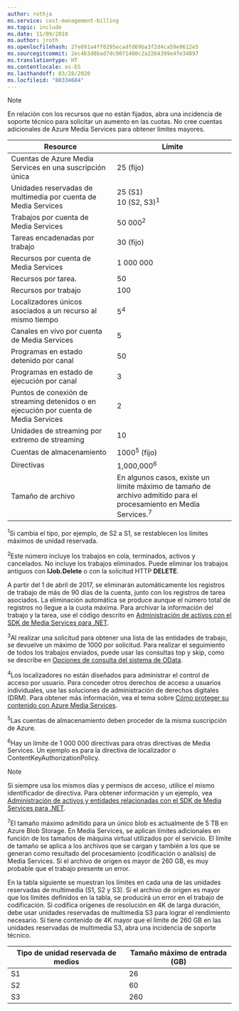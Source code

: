 ```yaml
---
author: rothja
ms.service: cost-management-billing
ms.topic: include
ms.date: 11/09/2018
ms.author: jroth
ms.openlocfilehash: 2fe091a4ff0295ecadfd69ba3f2d4ca59e9612e5
ms.sourcegitcommit: 2ec4b3d0bad7dc0071400c2a2264399e4fe34897
ms.translationtype: HT
ms.contentlocale: es-ES
ms.lasthandoff: 03/28/2020
ms.locfileid: "80334684"
---
```

>[!NOTE]
>En relación con los recursos que no están fijados, abra una incidencia de soporte técnico para solicitar un aumento en las cuotas. No cree cuentas adicionales de Azure Media Services para obtener límites mayores.

| Resource | Límite | 
| --- | --- | 
| Cuentas de Azure Media Services en una suscripción única | 25 (fijo) |
| Unidades reservadas de multimedia por cuenta de Media Services |25 (S1)<br/>10 (S2, S3)<sup>1</sup> | 
| Trabajos por cuenta de Media Services | 50 000<sup>2</sup> |
| Tareas encadenadas por trabajo | 30 (fijo) |
| Recursos por cuenta de Media Services | 1 000 000|
| Recursos por tarea. | 50 |
| Recursos por trabajo | 100 |
| Localizadores únicos asociados a un recurso al mismo tiempo | 5<sup>4</sup> |
| Canales en vivo por cuenta de Media Services |5|
| Programas en estado detenido por canal |50|
| Programas en estado de ejecución por canal |3|
| Puntos de conexión de streaming detenidos o en ejecución por cuenta de Media Services|2|
| Unidades de streaming por extremo de streaming |10 |
| Cuentas de almacenamiento | 1000<sup>5</sup> (fijo) |
| Directivas | 1,000,000<sup>6</sup> |
| Tamaño de archivo| En algunos casos, existe un límite máximo de tamaño de archivo admitido para el procesamiento en Media Services.<sup>7</sup> |

<sup>1</sup>Si cambia el tipo, por ejemplo, de S2 a S1, se restablecen los límites máximos de unidad reservada.

<sup>2</sup>Este número incluye los trabajos en cola, terminados, activos y cancelados. No incluye los trabajos eliminados. Puede eliminar los trabajos antiguos con **IJob.Delete** o con la solicitud HTTP **DELETE**.

A partir del 1 de abril de 2017, se eliminarán automáticamente los registros de trabajo de más de 90 días de la cuenta, junto con los registros de tarea asociados. La eliminación automática se produce aunque el número total de registros no llegue a la cuota máxima. Para archivar la información del trabajo y la tarea, use el código descrito en [Administración de activos con el SDK de Media Services para .NET](../articles/media-services/previous/media-services-dotnet-manage-entities.md).

<sup>3</sup>Al realizar una solicitud para obtener una lista de las entidades de trabajo, se devuelve un máximo de 1000 por solicitud. Para realizar el seguimiento de todos los trabajos enviados, puede usar las consultas top y skip, como se describe en [Opciones de consulta del sistema de OData](/previous-versions/dynamicscrm-2015/developers-guide/gg309461(v=crm.7)).

<sup>4</sup>Los localizadores no están diseñados para administrar el control de acceso por usuario. Para conceder otros derechos de acceso a usuarios individuales, use las soluciones de administración de derechos digitales (DRM). Para obtener más información, vea el tema sobre [Cómo proteger su contenido con Azure Media Services](../articles/media-services/previous/media-services-content-protection-overview.md).

<sup>5</sup>Las cuentas de almacenamiento deben proceder de la misma suscripción de Azure.

<sup>6</sup>Hay un límite de 1 000 000 directivas para otras directivas de Media Services. Un ejemplo es para la directiva de localizador o ContentKeyAuthorizationPolicy. 

>[!NOTE]
> Si siempre usa los mismos días y permisos de acceso, utilice el mismo identificador de directiva. Para obtener información y un ejemplo, vea [Administración de activos y entidades relacionadas con el SDK de Media Services para .NET](../articles/media-services/previous/media-services-dotnet-manage-entities.md#limit-access-policies).

<sup>7</sup>El tamaño máximo admitido para un único blob es actualmente de 5 TB en Azure Blob Storage. En Media Services, se aplican límites adicionales en función de los tamaños de máquina virtual utilizados por el servicio. El límite de tamaño se aplica a los archivos que se cargan y también a los que se generan como resultado del procesamiento (codificación o análisis) de Media Services. Si el archivo de origen es mayor de 260 GB, es muy probable que el trabajo presente un error. 

En la tabla siguiente se muestran los límites en cada una de las unidades reservadas de multimedia (S1, S2 y S3). Si el archivo de origen es mayor que los límites definidos en la tabla, se producirá un error en el trabajo de codificación. Si codifica orígenes de resolución en 4K de larga duración, debe usar unidades reservadas de multimedia S3 para lograr el rendimiento necesario. Si tiene contenido de 4K mayor que el límite de 260 GB en las unidades reservadas de multimedia S3, abra una incidencia de soporte técnico.

|Tipo de unidad reservada de medios    |Tamaño máximo de entrada (GB)|
|---|---|
|S1 |    26|
|S2    | 60|
|S3    |260|
